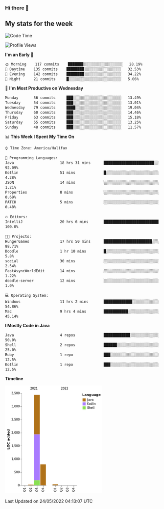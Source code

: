 ### Hi there 👋

## My stats for the week
<!--START_SECTION:waka-->
![Code Time](http://img.shields.io/badge/Code%20Time-222%20hrs%2022%20mins-blue)

![Profile Views](http://img.shields.io/badge/Profile%20Views-0-blue)

**I'm an Early 🐤** 

```text
🌞 Morning    117 commits    ███████░░░░░░░░░░░░░░░░░░   28.19% 
🌆 Daytime    135 commits    ████████░░░░░░░░░░░░░░░░░   32.53% 
🌃 Evening    142 commits    ████████░░░░░░░░░░░░░░░░░   34.22% 
🌙 Night      21 commits     █░░░░░░░░░░░░░░░░░░░░░░░░   5.06%

```
📅 **I'm Most Productive on Wednesday** 

```text
Monday       56 commits     ███░░░░░░░░░░░░░░░░░░░░░░   13.49% 
Tuesday      54 commits     ███░░░░░░░░░░░░░░░░░░░░░░   13.01% 
Wednesday    79 commits     ████░░░░░░░░░░░░░░░░░░░░░   19.04% 
Thursday     60 commits     ███░░░░░░░░░░░░░░░░░░░░░░   14.46% 
Friday       63 commits     ███░░░░░░░░░░░░░░░░░░░░░░   15.18% 
Saturday     55 commits     ███░░░░░░░░░░░░░░░░░░░░░░   13.25% 
Sunday       48 commits     ███░░░░░░░░░░░░░░░░░░░░░░   11.57%

```


📊 **This Week I Spent My Time On** 

```text
⌚︎ Time Zone: America/Halifax

💬 Programming Languages: 
Java                     18 hrs 31 mins      ███████████████████████░░   92.09% 
Kotlin                   51 mins             █░░░░░░░░░░░░░░░░░░░░░░░░   4.28% 
JSON                     14 mins             ░░░░░░░░░░░░░░░░░░░░░░░░░   1.21% 
Properties               8 mins              ░░░░░░░░░░░░░░░░░░░░░░░░░   0.69% 
PATCH                    5 mins              ░░░░░░░░░░░░░░░░░░░░░░░░░   0.48%

🔥 Editors: 
IntelliJ                 20 hrs 6 mins       █████████████████████████   100.0%

🐱‍💻 Projects: 
HungerGames              17 hrs 50 mins      ██████████████████████░░░   88.71% 
Doodle                   1 hr 10 mins        █░░░░░░░░░░░░░░░░░░░░░░░░   5.8% 
social                   30 mins             ░░░░░░░░░░░░░░░░░░░░░░░░░   2.54% 
FastAsyncWorldEdit       14 mins             ░░░░░░░░░░░░░░░░░░░░░░░░░   1.22% 
doodle-server            12 mins             ░░░░░░░░░░░░░░░░░░░░░░░░░   1.0%

💻 Operating System: 
Windows                  11 hrs 2 mins       █████████████░░░░░░░░░░░░   54.86% 
Mac                      9 hrs 4 mins        ███████████░░░░░░░░░░░░░░   45.14%

```

**I Mostly Code in Java** 

```text
Java                     4 repos             ████████████░░░░░░░░░░░░░   50.0% 
Shell                    2 repos             ██████░░░░░░░░░░░░░░░░░░░   25.0% 
Ruby                     1 repo              ███░░░░░░░░░░░░░░░░░░░░░░   12.5% 
Kotlin                   1 repo              ███░░░░░░░░░░░░░░░░░░░░░░   12.5%

```


**Timeline**

![Chart not found](https://raw.githubusercontent.com/lyndseyy/lyndseyy/main/charts/bar_graph.png) 


 Last Updated on 24/05/2022 04:13:07 UTC
<!--END_SECTION:waka-->